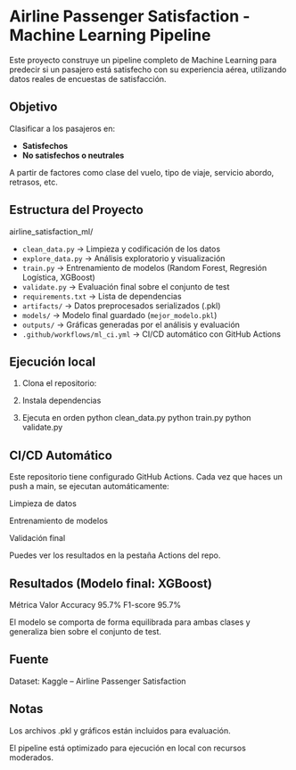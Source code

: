 # Airline Passenger Satisfaction - Machine Learning Pipeline

Este proyecto construye un pipeline completo de Machine Learning para predecir si un pasajero está satisfecho con su experiencia aérea, utilizando datos reales de encuestas de satisfacción.

## Objetivo

Clasificar a los pasajeros en:
- **Satisfechos**
- **No satisfechos o neutrales**

A partir de factores como clase del vuelo, tipo de viaje, servicio abordo, retrasos, etc.

## Estructura del Proyecto
airline_satisfaction_ml/

- `clean_data.py` → Limpieza y codificación de los datos
- `explore_data.py` → Análisis exploratorio y visualización
- `train.py` → Entrenamiento de modelos (Random Forest, Regresión Logística, XGBoost)
- `validate.py` → Evaluación final sobre el conjunto de test
- `requirements.txt` → Lista de dependencias
- `artifacts/` → Datos preprocesados serializados (.pkl)
- `models/` → Modelo final guardado (`mejor_modelo.pkl`)
- `outputs/` → Gráficas generadas por el análisis y evaluación
- `.github/workflows/ml_ci.yml` → CI/CD automático con GitHub Actions


## Ejecución local

1. Clona el repositorio:

2. Instala dependencias

3. Ejecuta en orden
python clean_data.py
python train.py
python validate.py

## CI/CD Automático
Este repositorio tiene configurado GitHub Actions. Cada vez que haces un push a main, se ejecutan automáticamente:

Limpieza de datos

Entrenamiento de modelos

Validación final

Puedes ver los resultados en la pestaña Actions del repo.

## Resultados (Modelo final: XGBoost)

Métrica	Valor
Accuracy	95.7%
F1-score	95.7%

El modelo se comporta de forma equilibrada para ambas clases y generaliza bien sobre el conjunto de test.

## Fuente
Dataset: Kaggle – Airline Passenger Satisfaction

## Notas
Los archivos .pkl y gráficos están incluidos para evaluación.

El pipeline está optimizado para ejecución en local con recursos moderados.
